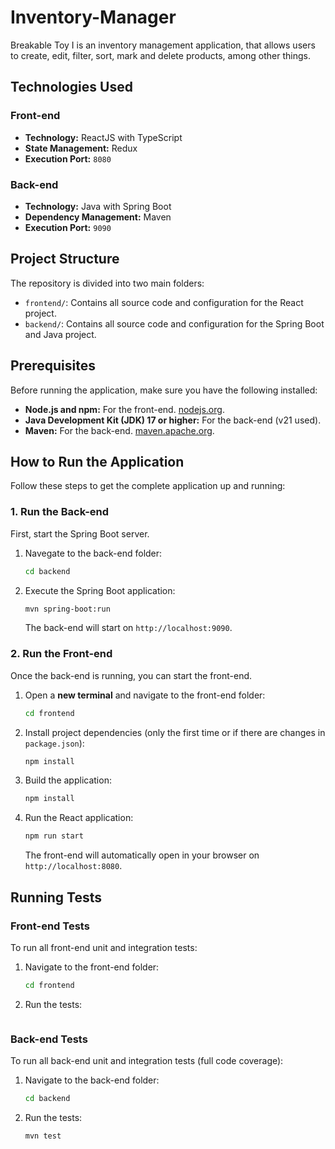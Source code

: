 # Inventory-Manager

Breakable Toy I is an inventory management application, that allows users to create, edit, filter, sort, mark and delete products, among other things.

## Technologies Used

### Front-end
* **Technology:** ReactJS with TypeScript
* **State Management:** Redux 
* **Execution Port:** `8080`

### Back-end
* **Technology:** Java with Spring Boot
* **Dependency Management:** Maven
* **Execution Port:** `9090`

## Project Structure

The repository is divided into two main folders:

* `frontend/`: Contains all source code and configuration for the React project.
* `backend/`: Contains all source code and configuration for the Spring Boot and Java project.

## Prerequisites

Before running the application, make sure you have the following installed:

* **Node.js and npm:** For the front-end. [nodejs.org](https://nodejs.org/).
* **Java Development Kit (JDK) 17 or higher:** For the back-end (v21 used).
* **Maven:** For the back-end. [maven.apache.org](https://maven.apache.org/).

## How to Run the Application

Follow these steps to get the complete application up and running:

### 1. Run the Back-end

First, start the Spring Boot server.

1.  Navegate to the back-end folder:
    ```bash
    cd backend
    ```
2.  Execute the Spring Boot application:
    ```bash
    mvn spring-boot:run
    ```
    The back-end will start on `http://localhost:9090`.

### 2. Run the Front-end

Once the back-end is running, you can start the front-end.

1.  Open a **new terminal** and navigate to the front-end folder:
    ```bash
    cd frontend
    ```
2.  Install project dependencies (only the first time or if there are changes in `package.json`):
    ```bash
    npm install
    ```
3.  Build the application:
    ```bash
    npm install
    ```
3.  Run the React application:
    ```bash
    npm run start
    ```
    The front-end will automatically open in your browser on `http://localhost:8080`.

## Running Tests

### Front-end Tests

To run all front-end unit and integration tests:

1.  Navigate to the front-end folder:
    ```bash
    cd frontend
    ```
2.  Run the tests:
    ```bash
    
    ```

### Back-end Tests

To run all back-end unit and integration tests (full code coverage):

1.  Navigate to the back-end folder:
    ```bash
    cd backend
    ```
2.  Run the tests:
    ```bash
    mvn test
    ```
